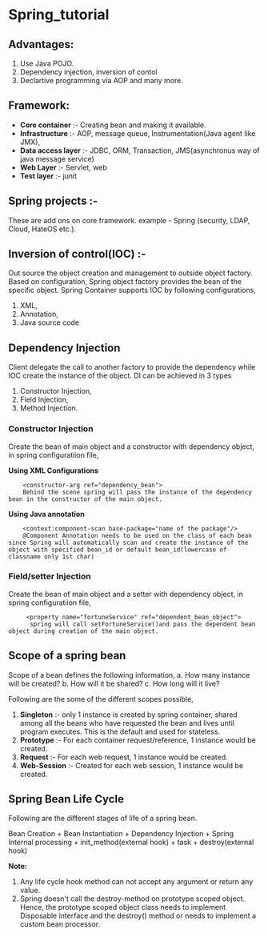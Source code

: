 # Spring_tutorial

## Advantages: 
1. Use Java POJO. 
2. Dependency injection, inversion of contol
3. Declartive programming via AOP and many more.

## Framework:
- **Core container** :- Creating bean and making it available.
- **Infrastructure** :-  AOP, message queue, Instrumentation(Java agent like JMX), 
- **Data access layer** :- JDBC, ORM, Transaction, JMS(asynchronus way of java message service)
- **Web Layer** :- Servlet, web
- **Test layer** :- junit

## Spring projects :- 
These are add ons on core framework. example - Spring (security, LDAP, Cloud, HateOS etc.).

## Inversion of control(IOC) :- 
Out source the object creation and management to outside object factory. Based on configuration, Spring object factory provides the bean of the specific object.
Spring Container supports IOC by following configurations, 
1. XML, 
2. Annotation, 
3. Java source code


## Dependency Injection
Client delegate the call to another factory to provide the dependency while IOC create the instance of the object. DI can be achieved in 3 types
1. Constructor Injection,
2. Field Injection,
3. Method Injection.


### Constructor Injection
Create the bean of main object and a constructor with dependency object, in spring configuratiion file, 

**Using XML Configurations**
```
    <constructor-arg ref="dependency_bean">
    Behind the scene spring will pass the instance of the dependency bean in the constructor of the main object.
```

**Using Java annotation**
```
    <context:component-scan base-package="name of the package"/> 
    @Component Annotation needs to be used on the class of each bean since Spring will automatically scan and create the instance of the object with specified bean_id or default bean_id(lowercase of classname only 1st char)
```

### Field/setter Injection
Create the bean of main object and a setter with dependency object, in spring configuratiion file,
```
     <property name="fortuneService" ref="dependent_bean_object"> 
      spring will call setFortuneService()and pass the dependent bean object during creation of the main object.
```

## Scope of a spring bean
Scope of a bean defines the following information,
	a. How many instance will be created?
	b. How will it be shared?
	c. How long will it live?
	
 Following are the some of the different scopes possible,
 1. **Singleton** :- only 1 instance is created by spring container, shared among all the beans who have requested the bean and lives until program executes. This is the default and used for stateless.
 2. **Prototype** :- For each container request/reference, 1 instance would be created.
 3. **Request** :- For each web request, 1 instance would be created.
 4. **Web-Session** :- Created for each web session, 1 instance would be created.

## Spring Bean Life Cycle
Following are the different stages of life of a spring bean.

Bean Creation + Bean Instantiation + Dependency Injection + Spring Internal processing + init_method(external hook) + task + destroy(external hook)

**Note:** 

1. Any life cycle hook method can not accept any argument or return any value.
2. Spring doesn't call the destroy-method on prototype scoped object. Hence, the prototype scoped object class needs to implement Disposable interface and the destroy() method or needs to implement a custom bean processor.
			
